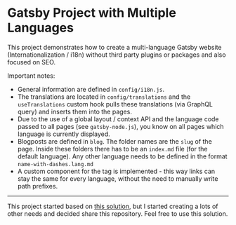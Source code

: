 # Gatsby Project with Multiple Languages

This project demonstrates how to create a multi-language Gatsby website (Internationalization / i18n) without third party plugins or packages and also focused on SEO. 

Important notes:

- General information are defined in `config/i18n.js`.
- The translations are located in `config/translations` and the `useTranslations` custom hook pulls these translations (via GraphQL query) and inserts them into the pages.
- Due to the use of a global layout / context API and the language code passed to all pages (see `gatsby-node.js`), you know on all pages which language is currently displayed.
- Blogposts are defined in `blog`. The folder names are the `slug` of the page. Inside these folders there has to be an `index.md` file (for the default language). Any other language needs to be defined in the format `name-with-dashes.lang.md`
- A custom component for the <a> tag is implemented - this way links can stay the same for every language, without the need to manually write path prefixes.

--- 

This project started based on [this solution](https://github.com/gatsbyjs/gatsby/tree/master/examples/using-i18n), but I started creating a lots of other needs and decided share this repository. Feel free to use this solution.